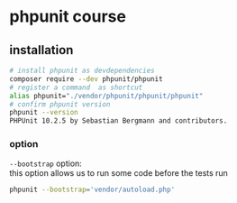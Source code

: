 # phpunit course

## installation

```bash
# install phpunit as devdependencies
composer require --dev phpunit/phpunit
# register a command  as shortcut
alias phpunit="./vendor/phpunit/phpunit/phpunit"
# confirm phpunit version
phpunit --version
PHPUnit 10.2.5 by Sebastian Bergmann and contributors.
```

### option

`--bootstrap` option:  
this option allows us to run some code before the tests run

```bash
phpunit --bootstrap='vendor/autoload.php'
```